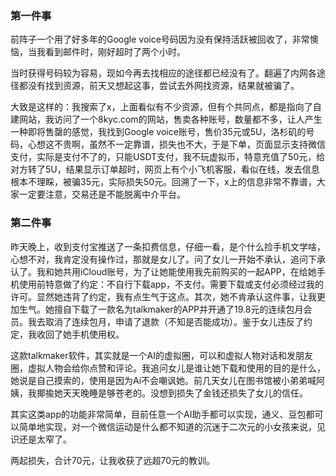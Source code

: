 ### 第一件事

前阵子一个用了好多年的Google voice号码因为没有保持活跃被回收了，非常懊恼，当我看到邮件时，刚好超时了两个小时。

当时获得号码较为容易，现如今再去找相应的途径都已经没有了。翻遍了内网各途径都没有找到资源，前天又想起这事，尝试去外网找资源，结果就被骗了。

大致是这样的：我搜索了x，上面看似有不少资源，但有个共同点，都是指向了自建网站，我访问了一个8kyc.com的网站，售卖各种账号，数量都不多，让人产生一种即将售罄的感觉，我找到Google voice账号，售价35元或5U，洛杉矶的号码，心想这不贵啊，虽然不一定靠谱，损失也不大，于是下单，页面显示支持微信支付，实际是支付不了的，只能USDT支付，我不玩虚拟币，特意充值了50元，给对方转了5U，结果显示订单超时，网页上有个小飞机客服，看似在线，发去信息根本不理睬，被骗35元，实际损失50元。回溯了一下，x上的信息非常不靠谱，大家一定要注意，交易还是不能脱离中介平台。

### 第二件事

昨天晚上，收到支付宝推送了一条扣费信息，仔细一看，是个什么捡手机文学啥，心想不对，我肯定没有操作过，那就是女儿了。问了女儿一开始不承认，追问下承认了。我和她共用iCloud账号，为了让她能使用我先前购买的一起APP，在给她手机使用前特意做了约定：不自行下载app，不支付。需要下载或支付必须经过我的许可。显然她违背了约定，我有点生气于这点。其次，她不肯承认这件事，让我更加生气。她擅自下载了一款名为talkmaker的APP并开通了19.8元的连续包月会员。我去取消了连续包月，申请了退款（不知是否能成功）。鉴于女儿违反了约定，我收回了她手机使用权。

这款talkmaker软件，其实就是一个AI的虚拟圈，可以和虚拟人物对话和发朋友圈，虚拟人物会给你点赞和评论。我追问女儿是谁让她下载和使用的目的是什么，她说是自己摸索的，使用是因为Ai不会嘲讽她。前几天女儿在图书馆被小弟弟喊阿姨，我揶揄她天天晚睡是够苍老的。没想到损失了金钱还损失了女儿的信任。

其实这类app的功能非常简单，目前任意一个AI助手都可以实现，通义、豆包都可以简单地实现，对一个微信运动是什么都不知道的沉迷于二次元的小女孩来说，见识还是太窄了。

两起损失，合计70元，让我收获了远超70元的教训。
